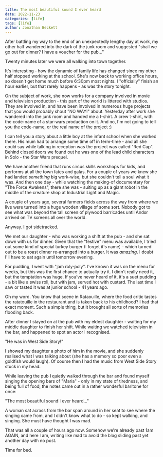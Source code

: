 ```yaml
---
title: The most beautiful sound I ever heard
date: 2022-11-23
categories: [life]
tags: [life]
author: Jonathan Beckett
---
```


After battling my way to the end of an unexpectedly lengthy day at work, my other half wandered into the dark of the junk room and suggested "shall we go out for dinner? I have a voucher for the pub..."

Twenty minutes later we were all walking into town together.

It's interesting - how the dynamic of family life has changed since my other half stopped working at the school. She's now back to working office hours, so doesn't get home much before 6:30pm most nights. I "officially" finish an hour earlier, but that rarely happens - as was the story tonight.

On the subject of work, she now works for a company involved in movie and television production - this part of the world is littered with studios. They are involved in, and have been involved in numerous huge projects that you would probably shout "NO WAY!" about. Yesterday after work she wandered into the junk room and handed me a t-shirt. A crew t-shirt, with the code-name of a star-wars production on it. And no, I'm not going to tell you the code-name, or the real name of the project :)

I can tell you a story about a little boy at the infant school when she worked there. His mum had to arrange some time off in term-time - and all she could say while talking in reception was the project was called "Red Cup". Behind closed doors we found out he was one of the lead child characters in Solo - the Star Wars prequel.

We have another friend that runs circus skills workshops for kids, and performs at all the town fates and galas. For a couple of years we knew she had landed <em>something</em> big work-wise, but she couldn't tell a soul what it was. And then one day - while watching the making-of documentary for "The Force Awakens", there she was - suiting up as a giant robot in the middle of the creature shop at Industrial Light and Magic.

A couple of years ago, several farmers fields across the way from where we live were turned into a huge wooden village of some sort. Nobody got to see what was beyond the tall screen of plywood barricades until Andor arrived on TV screens all over the world.

Anyway. I got sidetracked.

We met our daughter - who was working a shift at the pub - and she sat down with us for dinner. Given that the "festive" menu was available, I tried out some kind of special turkey burger (I forget it's name) - which turned out to be a roast dinner re-arranged into a burger. It was <em>amazing</em>. I doubt I'll have to eat again until tomorrow evening.

For pudding, I went with "jam roly-poly". I've known it was on the menu for weeks, but this was the first chance to actually try it. I didn't really need it, but the temptation was huge. If you've never heard of it, it's a suet pudding - a bit like a swiss roll, but with jam, served hot with custard. The last time I saw or tasted it was at junior school - 41 years ago.

Oh my word. You know that scene in Rataouille, where the food critic tastes the ratatouille in the restaurant and is taken back to his childhood? I had that exact moment. Such a simple thing, but it brought all sorts of memories flooding back.

After dinner I stayed on at the pub with my eldest daughter - waiting for my middle daughter to finish her shift. While waiting we watched television in the bar, and happened to spot an actor I recognised.

"He was in West Side Story!"

I showed my daughter a photo of him in the movie, and she suddenly realised what I was talking about (she has a memory so poor even a goldfish would laugh). Of course then I had the music from West Side Story stuck in my head.

While leaving the pub I quietly walked through the bar and found myself singing the opening bars of "Maria" - only in my state of tiredness, and being full of food, the notes came out in a rather wonderful baritone for once:

"The most beautiful sound I ever heard..."

A woman sat across from the bar span around in her seat to see where the singing came from, and I didn't know what to do - so kept walking, and singing. She must have thought I was mad.

That was all a couple of hours ago now. Somehow we're already past 1am AGAIN, and here I am, writing like mad to avoid the blog sliding past yet another day with no post.

Time for bed.